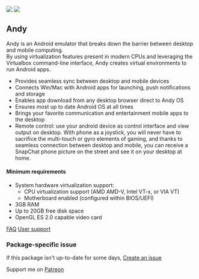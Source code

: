 [![](https://img.shields.io/chocolatey/v/andy?color=green&label=andy)](https://chocolatey.org/packages/andy) [![](https://img.shields.io/chocolatey/dt/andy)](https://chocolatey.org/packages/andy)

## Andy
Andy is an Android emulator that breaks down the barrier between desktop and mobile computing.  
By using virtualization features present in modern CPUs and leveraging the Virtualbox 
command-line interface, Andy creates virtual environments to run Android apps.

* Provides seamless sync between desktop and mobile devices
* Connects Win/Mac with Android apps for launching, push notifications and storage
* Enables app download from any desktop browser direct to Andy OS
* Ensures most up to date Android OS at all times
* Brings your favorite communication and entertainment mobile apps to the desktop
* Remote control: use your android device as control interface and view output on desktop. 
    With phone as a joystick, you will never have to sacrifice the multi-touch or gyro 
    elements of gaming, and thanks to seamless connection between desktop and mobile, you 
    can receive a SnapChat phone picture on the street and see it on your desktop at home.

#### Minimum requirements

* System hardware virtualization support:
  * CPU virtualization support (AMD AMD-V, Intel VT-x, or VIA VT)
  * Motherboard enabled (configured within BIOS/UEFI)
* 3GB RAM
* Up to 20GB free disk space
* OpenGL ES 2.0 capable video card

[FAQ](https://www.andyroid.net/faqs)
[User support](https://www.facebook.com/groups/AndySupport/)

### Package-specific issue

If this package isn't up-to-date for some days, [Create an issue](https://github.com/tunisiano187/Chocolatey-packages/issues/new/choose)

Support me on [Patreon](https://www.patreon.com/bePatron?u=39585820)
